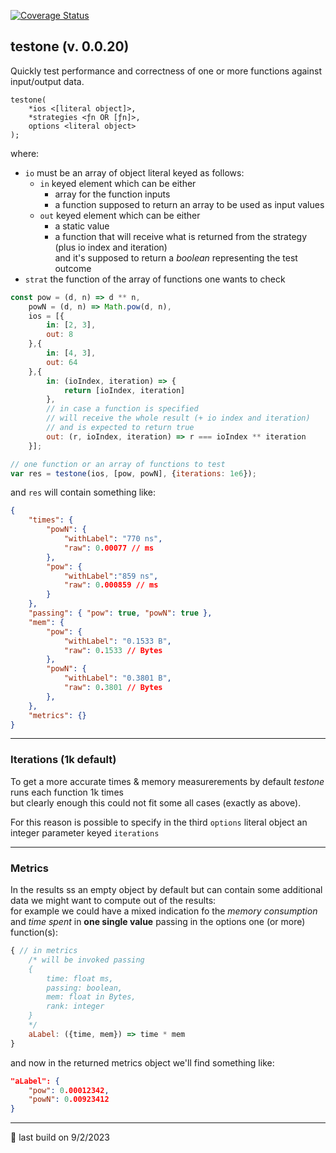[![Coverage Status](https://coveralls.io/repos/github/fedeghe/testone/badge.svg?branch=master)](https://coveralls.io/github/fedeghe/testone?branch=master)
## testone (v. 0.0.20)

Quickly test performance and correctness of one or more functions against input/output data.  

```
testone(
    *ios <[literal object]>,
    *strategies <ƒn OR [ƒn]>,
    options <literal object>
);
```
where:
- `io` must be an array of object literal keyed as follows:  
    - `in` keyed element which can be either
        - array for the function inputs 
        - a function supposed to return an array to be used as input values
    - `out` keyed element which can be either
        - a static value  
        - a function that will receive what is returned from the strategy (plus io index and iteration)  
        and it's supposed to return a _boolean_ representing the test outcome
- `strat` the function of the array of functions one wants to check


``` js 
const pow = (d, n) => d ** n,
    powN = (d, n) => Math.pow(d, n),
    ios = [{
        in: [2, 3],
        out: 8
    },{
        in: [4, 3],
        out: 64
    },{
        in: (ioIndex, iteration) => {
            return [ioIndex, iteration]
        },
        // in case a function is specified
        // will receive the whole result (+ io index and iteration)
        // and is expected to return true
        out: (r, ioIndex, iteration) => r === ioIndex ** iteration
    }];

// one function or an array of functions to test
var res = testone(ios, [pow, powN], {iterations: 1e6});
```

and `res` will contain something like: 

``` json 
{
    "times": {
        "powN": {
            "withLabel": "770 ns",
            "raw": 0.00077 // ms
        },
        "pow": {
            "withLabel":"859 ns",
            "raw": 0.000859 // ms
        }
    },
    "passing": { "pow": true, "powN": true },
    "mem": {
        "pow": {
            "withLabel": "0.1533 B",
            "raw": 0.1533 // Bytes
        },
        "powN": {
            "withLabel": "0.3801 B",
            "raw": 0.3801 // Bytes
        },
    },
    "metrics": {}
}
```

---
### Iterations (1k default)
To get a more accurate times & memory measurerements by default _testone_ runs each function 1k times  
but clearly enough this could not fit some all cases (exactly as above). 

For this reason is possible to specify in the third `options` literal object an integer parameter keyed `iterations`  

---
### Metrics

In the results ss an empty object by default but can contain some additional data we might want to compute out of the results:    
for example we could have a mixed indication fo the _memory consumption_ and _time spent_ in **one single value** passing in the options one (or more) function(s):
``` js
{ // in metrics
    /* will be invoked passing 
    {
        time: float ms,
        passing: boolean,
        mem: float in Bytes,
        rank: integer
    }
    */
    aLabel: ({time, mem}) => time * mem
}
```
and now in the returned metrics object we'll find something like:
``` json
"aLabel": {
    "pow": 0.00012342,
    "powN": 0.00923412
} 
```

---

🤟 last build on 9/2/2023  
